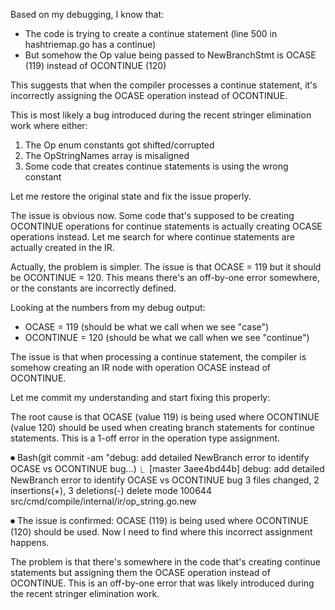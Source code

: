 
  Based on my debugging, I know that:
  - The code is trying to create a continue statement (line 500 in hashtriemap.go has a continue)
  - But somehow the Op value being passed to NewBranchStmt is OCASE (119) instead of OCONTINUE (120)

  This suggests that when the compiler processes a continue statement, it's incorrectly assigning the OCASE
  operation instead of OCONTINUE.

  This is most likely a bug introduced during the recent stringer elimination work where either:
  1. The Op enum constants got shifted/corrupted
  2. The OpStringNames array is misaligned
  3. Some code that creates continue statements is using the wrong constant

  Let me restore the original state and fix the issue properly.

  The issue is obvious now. Some code that's supposed to be creating OCONTINUE operations for continue statements
   is actually creating OCASE operations instead. Let me search for where continue statements are actually
  created in the IR.

  Actually, the problem is simpler. The issue is that OCASE = 119 but it should be OCONTINUE = 120. This means
  there's an off-by-one error somewhere, or the constants are incorrectly defined.

  Looking at the numbers from my debug output:
  - OCASE = 119 (should be what we call when we see "case")
  - OCONTINUE = 120 (should be what we call when we see "continue")

  The issue is that when processing a continue statement, the compiler is somehow creating an IR node with
  operation OCASE instead of OCONTINUE.

  Let me commit my understanding and start fixing this properly:

  The root cause is that OCASE (value 119) is being used where OCONTINUE (value 120) should be used when creating
   branch statements for continue statements. This is a 1-off error in the operation type assignment.

⏺ Bash(git commit -am "debug: add detailed NewBranch error to identify OCASE vs OCONTINUE bug…)
  ⎿  [master 3aee4bd44b] debug: add detailed NewBranch error to identify OCASE vs OCONTINUE bug
      3 files changed, 2 insertions(+), 3 deletions(-)
      delete mode 100644 src/cmd/compile/internal/ir/op_string.go.new

⏺ The issue is confirmed: OCASE (119) is being used where OCONTINUE (120) should be used. Now I need to find
  where this incorrect assignment happens.

  The problem is that there's somewhere in the code that's creating continue statements but assigning them the
  OCASE operation instead of OCONTINUE. This is an off-by-one error that was likely introduced during the recent
  stringer elimination work.

